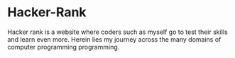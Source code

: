 # Hacker-Rank
Hacker rank is a website where coders such as myself go to test their skills and learn even more. Herein lies my journey across the many domains of computer programming programming.
